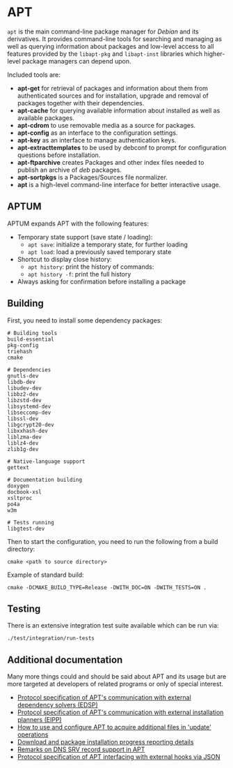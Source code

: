 APT
===

`apt` is the main command-line package manager for *Debian* and its derivatives.
It provides command-line tools for searching and managing as well as querying information about packages and low-level access to all features provided by the `libapt-pkg` and `libapt-inst` libraries which higher-level package managers can depend upon.

Included tools are:

- **apt-get** for retrieval of packages and information about them from authenticated sources and for installation, upgrade and removal of packages together with their dependencies.
- **apt-cache** for querying available information about installed as well as available packages.
- **apt-cdrom** to use removable media as a source for packages.
- **apt-config** as an interface to the configuration settings.
- **apt-key** as an interface to manage authentication keys.
- **apt-extracttemplates** to be used by debconf to prompt for configuration questions before installation.
- **apt-ftparchive** creates Packages and other index files needed to publish an archive of *deb* packages.
- **apt-sortpkgs** is a Packages/Sources file normalizer.
- **apt** is a high-level command-line interface for better interactive usage.


APTUM
-----

APTUM expands APT with the following features:

- Temporary state support (save state / loading):
	- `apt save`: initialize a temporary state, for further loading
	- `apt load`: load a previously saved temporary state
- Shortcut to display close history:
	- `apt history`: print the history of commands:
	- `apt history -f`: print the full history
- Always asking for confirmation before installing a package


Building
--------
First, you need to install some dependency packages:

```
# Building tools
build-essential
pkg-config
triehash
cmake

# Dependencies
gnutls-dev
libdb-dev
libudev-dev
libbz2-dev
libzstd-dev
libsystemd-dev
libseccomp-dev
libssl-dev
libgcrypt20-dev
libxxhash-dev
liblzma-dev
liblz4-dev
zlib1g-dev

# Native-language support
gettext

# Documentation building
doxygen
docbook-xsl
xsltproc
po4a
w3m

# Tests running
libgtest-dev
```

Then to start the configuration, you need to run the following from a build directory:

	cmake <path to source directory>

Example of standard build:

	cmake -DCMAKE_BUILD_TYPE=Release -DWITH_DOC=ON -DWITH_TESTS=ON .

Testing
-------
There is an extensive integration test suite available which can be run via:

	./test/integration/run-tests


Additional documentation
------------------------

Many more things could and should be said about APT and its usage but are more targeted at developers of related programs or only of special interest.

- [Protocol specification of APT's communication with external dependency solvers (EDSP)](./doc/external-dependency-solver-protocol.md)
- [Protocol specification of APT's communication with external installation planners (EIPP)](./doc/external-installation-planner-protocol.md)
- [How to use and configure APT to acquire additional files in 'update' operations](./doc/acquire-additional-files.md)
- [Download and package installation progress reporting details](./doc/progress-reporting.md)
- [Remarks on DNS SRV record support in APT](./doc/srv-records-support.md)
- [Protocol specification of APT interfacing with external hooks via JSON](./doc/json-hooks-protocol.md)
